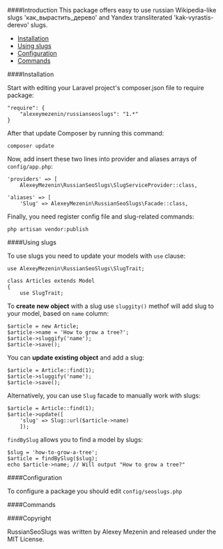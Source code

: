 
####Introduction
This package offers easy to use russian Wikipedia-like slugs 'как\_вырастить\_дерево' and Yandex transliterated 'kak-vyrastis-derevo' slugs.

* [Installation](#Installation)
* [Using slugs](#Using-slugs)
* [Configuration](#Configuration)
* [Commands](#Commands)

<a name="Installation"></a>
####Installation

Start with editing your Laravel project's composer.json file to require package:

```
"require": {
    "alexeymezenin/russianseoslugs": "1.*"
}
```

After that update Composer by running this command:

```
composer update
```

Now, add insert these two lines into provider and aliases arrays of `config/app.php`:

```
'providers' => [
    AlexeyMezenin\RussianSeoSlugs\SlugServiceProvider::class,

'aliases' => [
    'Slug' => AlexeyMezenin\RussianSeoSlugs\Facade::class,
```

Finally, you need register config file and slug-related commands:
```
php artisan vendor:publish
```

<a name="Using-slugs"></a>
####Using slugs

To use slugs you need to update your models with `use` clause:

```
use AlexeyMezenin\RussianSeoSlugs\SlugTrait;

class Articles extends Model
{
    use SlugTrait;
```

To **create new object** with a slug use `sluggity()` methof will add slug to your model, based on `name` column:

```
$article = new Article;
$article->name = 'How to grow a tree?';
$article->sluggify('name');
$article->save();
```

You can **update existing object** and add a slug:
```
$article = Article::find(1);
$article->sluggify('name');
$article->save();
```

Alternatively, you can use `Slug` facade to manually work with slugs:
```
$article = Article::find(1);
$article->update([
    'slug' => Slug::url($article->name)
    ]);
```

`findBySlug` allows you to find a model by slugs:
```
$slug = 'how-to-grow-a-tree';
$article = findBySlug($slug);
echo $article->name; // Will output "How to grow a tree?"
```

<a name="Configuration"></a>
####Configuration

To configure a package you should edit `config/seoslugs.php`

<a name="Commands"></a>
####Commands



####Copyright

RussianSeoSlugs was written by Alexey Mezenin and released under the MIT License.